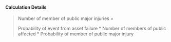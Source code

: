 
#### Calculation Details

> Number of member of public major injuries =
>
> Probability of event from asset failure * Number of members of public affected * Probability of member of public major injury
